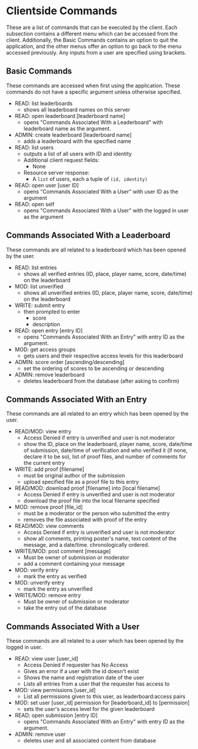 # Clientside Commands
These are a list of commands that can be executed by the client. Each subsection contains a different menu which can be accessed from the client. Additionally, the Basic Commands contains an option to quit the application, and the other menus offer an option to go back to the menu accessed previously. Any inputs from a user are specified using brackets.
## Basic Commands
These commands are accessed when first using the application. These commands do not have a specific argument unless otherwise specified.
- READ: list leaderboards
  - shows all leaderboard names on this server
- READ: open leaderboard [leaderboard name]
  - opens "Commands Associated With a Leaderboard" with leaderboard name as the argument.
- ADMIN: create leaderboard [leaderboard name]
  - adds a leaderboard with the specified name
- READ: list users
  - outputs a list of all users with ID and identity
  - Additional client request fields:
    - None
  - Resource server response:
    - A `list` of users, each a tuple of `(id, identity)`
- READ: open user [user ID]
  - opens "Commands Associated With a User" with user ID as the argument
- READ: open self
  - opens "Commands Associated With a User" with the logged in user as the argument
## Commands Associated With a Leaderboard
These commands are all related to a leaderboard which has been opened by the user.
- READ: list entries
  - shows all verified entries (ID, place, player name, score, date/time) on the leaderboard
- MOD: list unverified
  - shows all unverified entries (ID, place, player name, score, date/time) on the leaderboard
- WRITE: submit entry
  - then prompted to enter
    - score
    - description
- READ: open entry [entry ID]
  - opens "Commands Associated With an Entry" with entry ID as the argument.
- MOD: get access groups
  - gets users and their respective access levels for this leaderboard
- ADMIN: score order [ascending/descending]
  - set the ordering of scores to be ascending or descending
- ADMIN: remove leaderboard
  - deletes leaderboard from the database (after asking to confirm)
## Commands Associated With an Entry
These commands are all related to an entry which has been opened by the user.
- READ/MOD: view entry
  - Access Denied if entry is unverified and user is not moderator
  - show the ID, place on the leaderboard, player name, score, date/time of submission, date/time of verification and who verified it (if none, declare it to be so), list of proof files, and number of comments for the current entry
- WRITE: add proof [filename]
  - must be original author of the submission
  - upload specified file as a proof file to this entry
- READ/MOD: download proof [filename] into [local filename]
  - Access Denied if entry is unverified and user is not moderator
  - download the proof file into the local filename specified
- MOD: remove proof [file_id]
  - must be a moderator or the person who submitted the entry
  - removes the file associated with proof of the entry
- READ/MOD: view comments
  - Access Denied if entry is unverified and user is not moderator
  - show all comments, printing poster's name, text content of the message, and a date/time. chronologically ordered.
- WRITE/MOD: post comment [message]
  - Must be owner of submission or moderator
  - add a comment containing your message
- MOD: verify entry
  - mark the entry as verified
- MOD: unverify entry
  - mark the entry as unverified
- WRITE/MOD: remove entry
  - Must be owner of submission or moderator
  - take the entry out of the database
## Commands Associated With a User
These commands are all related to a user which has been opened by the logged in user.
- READ: view user [user_id]
  - Access Denied if requester has No Access
  - Gives an error if a user with the id doesn't exist
  - Shows the name and registration date of the user
  - Lists all entries from a user that the requester has access to
- MOD: view permissions [user_id]
  - List all permissions given to this user, as leaderboard:access pairs
- MOD: set user [user_id] permission for [leaderboard_id] to [permission]
  - sets the user's access level for the given leaderboard
- READ: open submission [entry ID]
  - opens "Commands Associated With an Entry" with entry ID as the argument.
- ADMIN: remove user
  - deletes user and all associated content from database